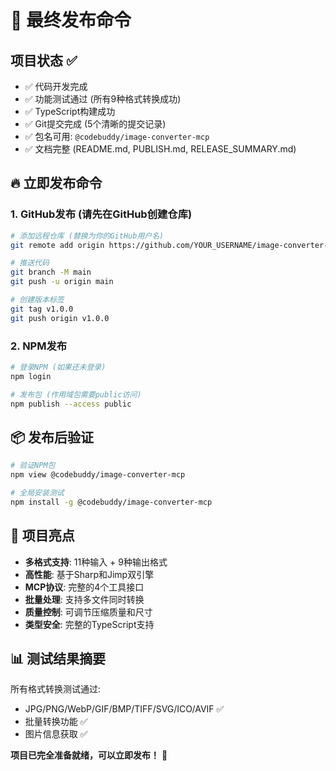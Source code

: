 # 🚀 最终发布命令

## 项目状态 ✅
- ✅ 代码开发完成
- ✅ 功能测试通过 (所有9种格式转换成功)
- ✅ TypeScript构建成功
- ✅ Git提交完成 (5个清晰的提交记录)
- ✅ 包名可用: `@codebuddy/image-converter-mcp`
- ✅ 文档完整 (README.md, PUBLISH.md, RELEASE_SUMMARY.md)

## 🔥 立即发布命令

### 1. GitHub发布 (请先在GitHub创建仓库)
```bash
# 添加远程仓库 (替换为你的GitHub用户名)
git remote add origin https://github.com/YOUR_USERNAME/image-converter-mcp.git

# 推送代码
git branch -M main
git push -u origin main

# 创建版本标签
git tag v1.0.0
git push origin v1.0.0
```

### 2. NPM发布
```bash
# 登录NPM (如果还未登录)
npm login

# 发布包 (作用域包需要public访问)
npm publish --access public
```

## 📦 发布后验证
```bash
# 验证NPM包
npm view @codebuddy/image-converter-mcp

# 全局安装测试
npm install -g @codebuddy/image-converter-mcp
```

## 🎯 项目亮点
- **多格式支持**: 11种输入 + 9种输出格式
- **高性能**: 基于Sharp和Jimp双引擎
- **MCP协议**: 完整的4个工具接口
- **批量处理**: 支持多文件同时转换
- **质量控制**: 可调节压缩质量和尺寸
- **类型安全**: 完整的TypeScript支持

## 📊 测试结果摘要
所有格式转换测试通过:
- JPG/PNG/WebP/GIF/BMP/TIFF/SVG/ICO/AVIF ✅
- 批量转换功能 ✅
- 图片信息获取 ✅

**项目已完全准备就绪，可以立即发布！** 🎉